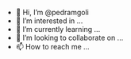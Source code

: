 - 👋 Hi, I’m @pedramgoli
- 👀 I’m interested in ...
- 🌱 I’m currently learning ...
- 💞️ I’m looking to collaborate on ...
- 📫 How to reach me ...

<!---
pedramgoli/pedramgoli is a ✨ special ✨ repository because its `README.md` (this file) appears on your GitHub profile.
You can click the Preview link to take a look at your changes.
--->
